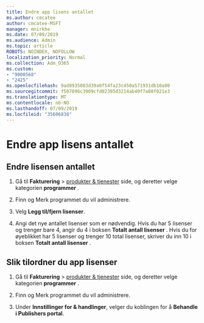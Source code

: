 ```yaml
---
title: Endre app lisens antallet
ms.author: cmcatee
author: cmcatee-MSFT
manager: mnirkhe
ms.date: 07/09/2019
ms.audience: Admin
ms.topic: article
ROBOTS: NOINDEX, NOFOLLOW
localization_priority: Normal
ms.collection: Adm_O365
ms.custom:
- "9000568"
- "2425"
ms.openlocfilehash: 9ad8935083d39a0f54fa23c450a571931db10a00
ms.sourcegitcommit: f507896c3909cfd02395d3214ab49f7a08f021e3
ms.translationtype: MT
ms.contentlocale: nb-NO
ms.lasthandoff: 07/09/2019
ms.locfileid: "35606838"
---
```

# <a name="change-app-license-quantity"></a>Endre app lisens antallet

## <a name="to-change-license-quantity"></a>Endre lisensen antallet

1. Gå til **Fakturering** > [produkter & tjenester](https://go.microsoft.com/fwlink/p/?linkid=842054) side, og deretter velge kategorien **programmer** .

2. Finn og Merk programmet du vil administrere.  

3. Velg **Legg til/fjern lisenser**.

4. Angi det nye antallet lisenser som er nødvendig. Hvis du har 5 lisenser og trenger bare 4, angir du 4 i boksen **Totalt antall lisenser** . Hvis du for øyeblikket har 5 lisenser og trenger 10 total lisenser, skriver du inn 10 i boksen **Totalt antall lisenser** .

## <a name="to-assign-app-licenses"></a>Slik tilordner du app lisenser

1. Gå til **Fakturering** > [produkter & tjenester](https://go.microsoft.com/fwlink/p/?linkid=842054) side, og deretter velge kategorien **programmer** .

2. Finn og Merk programmet du vil administrere.  

3. Under **Innstillinger for & handlinger**, velger du koblingen for å **Behandle i Publishers portal**.